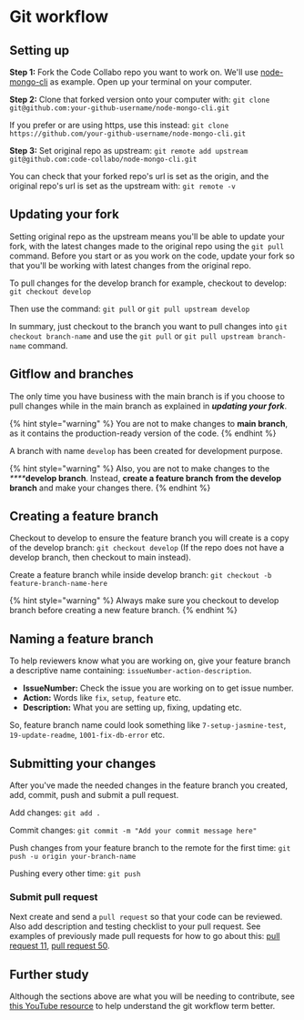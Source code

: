 # Git workflow

## Setting up

**Step 1:** Fork the Code Collabo repo you want to work on. We'll use [node-mongo-cli](https://github.com/code-collabo/node-mongo-cli) as example. Open up your terminal on your computer.

**Step 2:** Clone that forked version onto your computer with:  `git clone git@github.com:your-github-username/node-mongo-cli.git`

If you prefer or are using https, use this instead: `git clone https://github.com/your-github-username/node-mongo-cli.git`

**Step 3:** Set original repo as upstream:  `git remote add upstream git@github.com:code-collabo/node-mongo-cli.git`

You can check that your forked repo's url is set as the origin, and the original repo's url is set as the upstream with: `git remote -v`

## Updating your fork

Setting original repo as the upstream means you'll be able to update your fork, with the latest changes made to the original repo using the `git pull` command. Before you start or as you work on the code, update your fork so that you'll be working with latest changes from the original repo.

To pull changes for the develop branch for example, checkout to develop: `git checkout develop`

Then use the command: `git pull` or `git pull upstream develop`

In summary, just checkout to the branch you want to pull changes into `git checkout branch-name` and use the `git pull` or `git pull upstream branch-name`  command.

## Gitflow and branches

The only time you have business with the main branch is if you choose to pull changes while in the main branch as explained in _**updating your fork**_.

{% hint style="warning" %}
You are not to make changes to **main branch**, as it contains the production-ready version of the code.
{% endhint %}

A branch with name `develop` has been created for development purpose.

{% hint style="warning" %}
Also, you are not to make changes to the _****_**develop branch**. Instead, **create a feature branch** **from the develop branch** and make your changes there.
{% endhint %}

## Creating a feature branch

Checkout to develop to ensure the feature branch you will create is a copy of the develop branch: `git checkout develop` \(If the repo does not have a develop branch, then checkout to main instead\).

Create a feature branch while inside develop branch: `git checkout -b feature-branch-name-here`

{% hint style="warning" %}
 Always make sure you checkout to develop branch before creating a new feature branch.
{% endhint %}

## Naming a feature branch

To help reviewers know what you are working on, give your feature branch a descriptive name containing: `issueNumber-action-description`. 

* **IssueNumber:** Check the issue you are working on to get issue number. 
* **Action:** Words like `fix`,  `setup`,  `feature` etc. 
* **Description:** What you are setting up, fixing, updating etc.

So, feature branch name could look something like `7-setup-jasmine-test`,  `19-update-readme`, `1001-fix-db-error` etc.

## Submitting your changes

After you've made the needed changes in the feature branch you created, add, commit, push and submit a pull request.

Add changes: `git add .`

Commit changes: `git commit -m "Add your commit message here"`

Push changes from your feature branch to the remote for the first time: `git push -u origin your-branch-name`

Pushing every other time: `git push`

### Submit pull request

Next create and send a `pull request` so that your code can be reviewed. Also add description and testing checklist to your pull request. See examples of previously made pull requests for how to go about this: [pull request 11](https://github.com/code-collabo/node-mongo-cli/pull/11#issue-584788302), [pull request 50](https://github.com/code-collabo/node-mongo-cli/pull/50#issue-602381499).

## Further study
Although the sections above are what you will be needing to contribute, see [this YouTube resource](https://youtu.be/jFL228SfOmU) to help understand the git workflow term better.
